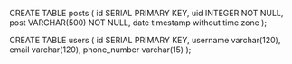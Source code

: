 CREATE TABLE posts (
id SERIAL PRIMARY KEY,
uid INTEGER NOT NULL,
post VARCHAR(500) NOT NULL,
date timestamp without time zone
);

CREATE TABLE users (
id SERIAL PRIMARY KEY,
username varchar(120),
email varchar(120),
phone_number varchar(15)
);
